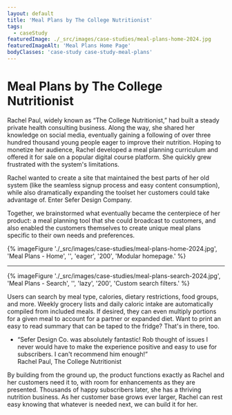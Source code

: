 ```yaml
---
layout: default
title: 'Meal Plans by The College Nutritionist'
tags:
  - caseStudy
featuredImage: ./_src/images/case-studies/meal-plans-home-2024.jpg
featuredImageAlt: 'Meal Plans Home Page'
bodyClasses: 'case-study case-study-meal-plans'
---
```


# Meal Plans by The College Nutritionist

Rachel Paul, widely known as “The College Nutritionist,” had built a steady private health consulting business. Along the way, she shared her knowledge on social media, eventually gaining a following of over three hundred thousand young people eager to improve their nutrition. Hoping to monetize her audience, Rachel developed a meal planning curriculum and offered it for sale on a popular digital course platform. She quickly grew frustrated with the system's limitations.

Rachel wanted to create a site that maintained the best parts of her old system (like the seamless signup process and easy content consumption), while also dramatically expanding the toolset her customers could take advantage of. Enter Sefer Design Company.

Together, we brainstormed what eventually became the centerpiece of her product: a meal planning tool that she could broadcast to customers, and also enabled the customers themselves to create unique meal plans specific to their own needs and preferences.

{% imageFigure './_src/images/case-studies/meal-plans-home-2024.jpg', 'Meal Plans - Home', '', 'eager', '200', 'Modular homepage.' %}

---

{% imageFigure './_src/images/case-studies/meal-plans-search-2024.jpg', 'Meal Plans - Search', '', 'lazy', '200', 'Custom search filters.' %}

Users can search by meal type, calories, dietary restrictions, food groups, and more. Weekly grocery lists and daily caloric intake are automatically compiled from included meals. If desired, they can even multiply portions for a given meal to account for a partner or expanded diet. Want to print an easy to read summary that can be taped to the fridge? That's in there, too.

<div class="endorsements">
  <ul class="endorsements-list">
    <li>
      <div class="wrapper-wide-med">
        <q>Sefer Design Co. was absolutely fantastic! Rob thought of issues I never would have to make the experience positive and easy to use for subscribers. I can't recommend him enough!</q>
        <div class="attribution">Rachel Paul,
          <span>The College Nutritionist</span>
        </div>
      </div>
    </li>
  </ul>
</div>

By building from the ground up, the product functions exactly as Rachel and her customers need it to, with room for enhancements as they are presented. Thousands of happy subscribers later, she has a thriving nutrition business. As her customer base grows ever larger, Rachel can rest easy knowing that whatever is needed next, we can build it for her.
